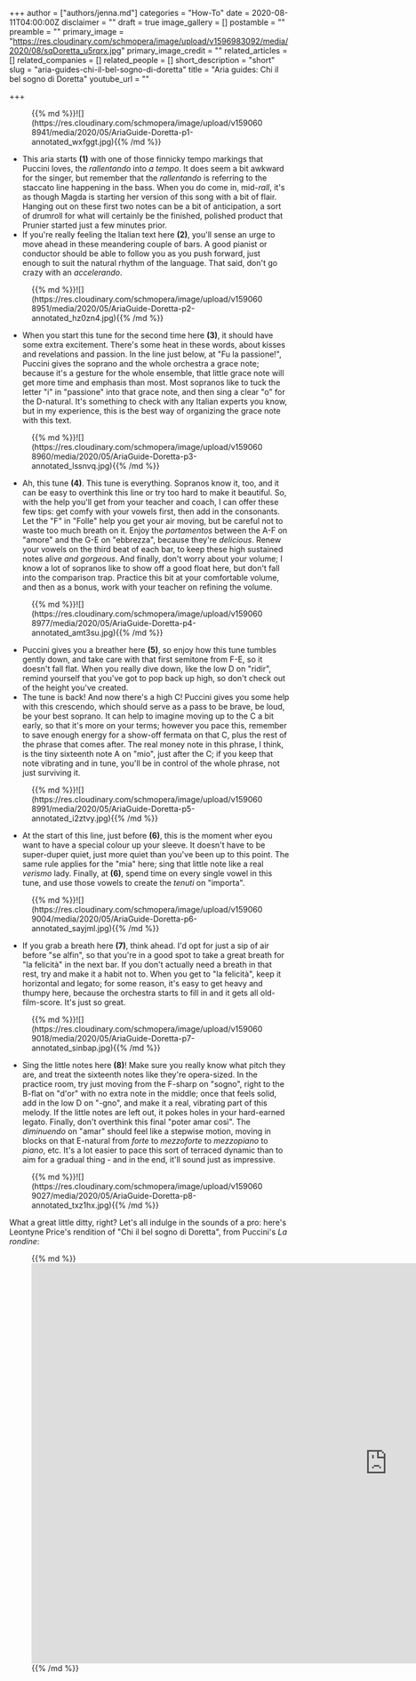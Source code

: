 +++
author = ["authors/jenna.md"]
categories = "How-To"
date = 2020-08-11T04:00:00Z
disclaimer = ""
draft = true
image_gallery = []
postamble = ""
preamble = ""
primary_image = "https://res.cloudinary.com/schmopera/image/upload/v1596983092/media/2020/08/sqDoretta_u5rqrx.jpg"
primary_image_credit = ""
related_articles = []
related_companies = []
related_people = []
short_description = "short"
slug = "aria-guides-chi-il-bel-sogno-di-doretta"
title = "Aria guides: Chi il bel sogno di Doretta"
youtube_url = ""

+++
<figure data-type="image">{{% md %}}![](https://res.cloudinary.com/schmopera/image/upload/v1590608941/media/2020/05/AriaGuide-Doretta-p1-annotated_wxfggt.jpg){{% /md %}}

</figure>

* This aria starts **(1)** with one of those finnicky tempo markings that Puccini loves, the _rallentando_ into _a tempo_. It does seem a bit awkward for the singer, but remember that the _rallentando_ is referring to the staccato line happening in the bass. When you do come in, mid-_rall_, it's as though Magda is starting her version of this song with a bit of flair. Hanging out on these first two notes can be a bit of anticipation, a sort of drumroll for what will certainly be the finished, polished product that Prunier started just a few minutes prior.
* If you're really feeling the Italian text here **(2)**, you'll sense an urge to move ahead in these meandering couple of bars. A good pianist or conductor should be able to follow you as you push forward, just enough to suit the natural rhythm of the language. That said, don't go crazy with an _accelerando_.

<figure data-type="image">{{% md %}}![](https://res.cloudinary.com/schmopera/image/upload/v1590608951/media/2020/05/AriaGuide-Doretta-p2-annotated_hz0zn4.jpg){{% /md %}}

</figure>

* When you start this tune for the second time here **(3)**, it should have some extra excitement. There's some heat in these words, about kisses and revelations and passion. In the line just below, at "Fu la passione!", Puccini gives the soprano and the whole orchestra a grace note; because it's a gesture for the whole ensemble, that little grace note will get more time and emphasis than most. Most sopranos like to tuck the letter "i" in "passione" into that grace note, and then sing a clear "o" for the D-natural. It's something to check with any Italian experts you know, but in my experience, this is the best way of organizing the grace note with this text.

<figure data-type="image">{{% md %}}![](https://res.cloudinary.com/schmopera/image/upload/v1590608960/media/2020/05/AriaGuide-Doretta-p3-annotated_lssnvq.jpg){{% /md %}}

</figure>

* Ah, this tune **(4)**. This tune is everything. Sopranos know it, too, and it can be easy to overthink this line or try too hard to make it beautiful. So, with the help you'll get from your teacher and coach, I can offer these few tips: get comfy with your vowels first, then add in the consonants. Let the "F" in "Folle" help you get your air moving, but be careful not to waste too much breath on it. Enjoy the _portamentos_ between the A-F on "amore" and the G-E on "ebbrezza", because they're _delicious_. Renew your vowels on the third beat of each bar, to keep these high sustained notes alive _and gorgeous_. And finally, don't worry about your volume; I know a lot of sopranos like to show off a good float here, but don't fall into the comparison trap. Practice this bit at your comfortable volume, and then as a bonus, work with your teacher on refining the volume.

<figure data-type="image">{{% md %}}![](https://res.cloudinary.com/schmopera/image/upload/v1590608977/media/2020/05/AriaGuide-Doretta-p4-annotated_amt3su.jpg){{% /md %}}

</figure>

* Puccini gives you a breather here **(5)**, so enjoy how this tune tumbles gently down, and take care with that first semitone from F-E, so it doesn't fall flat. When you really dive down, like the low D on "ridir", remind yourself that you've got to pop back up high, so don't check out of the height you've created.
* The tune is back! And now there's a high C! Puccini gives you some help with this crescendo, which should serve as a pass to be brave, be loud, be your best soprano. It can help to imagine moving up to the C a bit early, so that it's more on your terms; however you pace this, remember to save enough energy for a show-off fermata on that C, plus the rest of the phrase that comes after. The real money note in this phrase, I think, is the tiny sixteenth note A on "mio", just after the C; if you keep that note vibrating and in tune, you'll be in control of the whole phrase, not just surviving it.

<figure data-type="image">{{% md %}}![](https://res.cloudinary.com/schmopera/image/upload/v1590608991/media/2020/05/AriaGuide-Doretta-p5-annotated_i2ztvy.jpg){{% /md %}}

</figure>

* At the start of this line, just before **(6)**, this is the moment wher eyou want to have a special colour up your sleeve. It doesn't have to be super-duper quiet, just more quiet than you've been up to this point. The same rule applies for the "mia" here; sing that little note like a real _verismo_ lady. Finally, at **(6)**, spend time on every single vowel in this tune, and use those vowels to create the _tenuti_ on "importa". 

<figure data-type="image">{{% md %}}![](https://res.cloudinary.com/schmopera/image/upload/v1590609004/media/2020/05/AriaGuide-Doretta-p6-annotated_sayjml.jpg){{% /md %}}

</figure>

* If you grab a breath here **(7)**, think ahead. I'd opt for just a sip of air before "se alfin", so that you're in a good spot to take a great breath for "la felicità" in the next bar. If you don't actually need a breath in that rest, try and make it a habit not to. When you get to "la felicità", keep it horizontal and legato; for some reason, it's easy to get heavy and thumpy here, because the orchestra starts to fill in and it gets all old-film-score. It's just so great.

<figure data-type="image">{{% md %}}![](https://res.cloudinary.com/schmopera/image/upload/v1590609018/media/2020/05/AriaGuide-Doretta-p7-annotated_sinbap.jpg){{% /md %}}

</figure>

* Sing the little notes here **(8)**! Make sure you really know what pitch they are, and treat the sixteenth notes like they're opera-sized. In the practice room, try just moving from the F-sharp on "sogno", right to the B-flat on "d'or" with no extra note in the middle; once that feels solid, add in the low D on "-gno", and make it a real, vibrating part of this melody. If the little notes are left out, it pokes holes in your hard-earned legato. Finally, don't overthink this final "poter amar così". The _diminuendo_ on "amar" should feel like a stepwise motion, moving in blocks on that E-natural from _forte_ to _mezzoforte_ to _mezzopiano_ to _piano_, etc. It's a lot easier to pace this sort of terraced dynamic than to aim for a gradual thing - and in the end, it'll sound just as impressive.

<figure data-type="image">{{% md %}}![](https://res.cloudinary.com/schmopera/image/upload/v1590609027/media/2020/05/AriaGuide-Doretta-p8-annotated_txz1hx.jpg){{% /md %}}

</figure>

What a great little ditty, right? Let's all indulge in the sounds of a pro: here's Leontyne Price's rendition of "Chi il bel sogno di Doretta", from Puccini's _La rondine_:

<figure data-type="video">{{% md %}}<iframe width="1280" height="720" src="https://www.youtube.com/embed/53sFK1ZDYxY" frameborder="0" allow="accelerometer; autoplay; encrypted-media; gyroscope; picture-in-picture" allowfullscreen></iframe>{{% /md %}}

</figure>